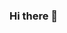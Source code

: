 ### Hi there 👋

<!--
**sbanditrat/sbanditrat** is a ✨ _special_ ✨ repository because its `README.md` (this file) appears on your GitHub profile.

Here are some ideas to get you started:

- 🔭 I’m currently working on developing my coding skills.
- 🌱 I’m currently learning how to update my GitHub profile.
- 👯 I’m looking to collaborate on my future projects.
- 🤔 I’m looking for help to help me achieve my goals.
- 💬 Ask me about anything!
- 📫 How to reach me: sherrybanditrat@gmail.com
- 😄 Pronouns: she/her
- ⚡ Fun fact: I am a nurse looking for a career change
-->
